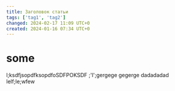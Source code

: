 ```yaml
---
title: Заголовок статьи
tags: ['tag1', 'tag2']
changed: 2024-02-17 11:09 UTC+0
created: 2024-01-16 07:34 UTC+0
---
```

# some
l;ksdfjsopdfksopdfoSDFPOKSDF
;'l';gergege
gegerge
dadadadad
lelf;le;wfew
